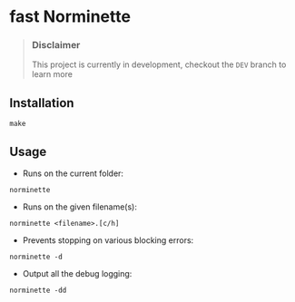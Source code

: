 # fast Norminette
> ### Disclaimer
> This project is currently in development, checkout the `DEV` branch to learn more
## Installation
```
make
```
## Usage
* Runs on the current folder:
```
norminette
```
* Runs on the given filename(s):
```
norminette <filename>.[c/h]
```
* Prevents stopping on various blocking errors:
```
norminette -d
```
* Output all the debug logging:
```
norminette -dd
```